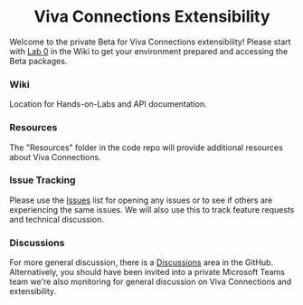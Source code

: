 <div align="center">
  <h1>Viva Connections Extensibility</h1>
</div>

Welcome to the private Beta for Viva Connections extensibility!
Please start with [Lab 0](https://github.com/microsoft/Viva-Connections-Extensibility-Private-Beta/wiki/Lab-0%3A-Prerequisites)
in the Wiki to get your environment prepared and accessing the Beta packages.

### Wiki

Location for Hands-on-Labs and API documentation.

### Resources

The "Resources" folder in the code repo will provide additional resources about Viva Connections. 

### Issue Tracking

Please use the [Issues](https://github.com/microsoft/Viva-Connections-Extensibility-Private-Beta/issues) list for opening any
issues or to see if others are experiencing the same issues. We will also use this to track feature requests and technical
discussion.

### Discussions

For more general discussion, there is a [Discussions](https://github.com/microsoft/Viva-Connections-Extensibility-Private-Beta/discussions) area in the GitHub.
Alternatively, you should have been invited into a private Microsoft Teams team we're also monitoring for general discussion on Viva Connections and extensibility.
